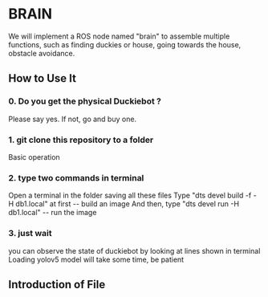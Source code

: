 # BRAIN

We will implement a ROS node named "brain" to assemble multiple functions, such as finding duckies or house, going towards the house, obstacle avoidance.

## How to Use It

### 0. Do you get the physical Duckiebot ?

Please say yes.
If not, go and buy one. 

### 1. git clone this repository to a folder

Basic operation

### 2. type two commands in terminal

Open a terminal in the folder saving all these files
Type "dts devel build -f -H db1.local" at first -- build an image 
And then, type "dts devel run -H db1.local"  -- run the image

### 3. just wait

you can observe the state of duckiebot by looking at lines shown in terminal
Loading yolov5 model will take some time, be patient

## Introduction of File
